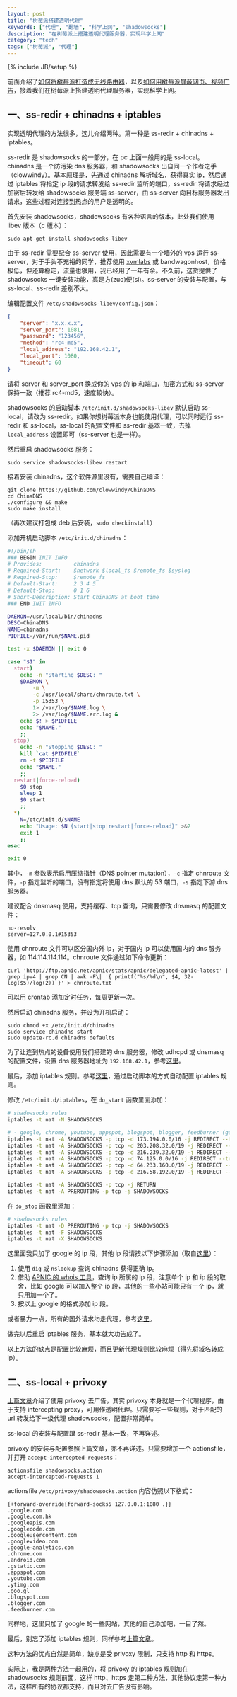 ```yaml
---
layout: post
title: "树莓派搭建透明代理"
keywords: ["代理", "翻墙", "科学上网", "shadowsocks"]
description: "在树莓派上搭建透明代理服务器，实现科学上网"
category: "tech"
tags: ["树莓派", "代理"]
---
```

{% include JB/setup %}

前面介绍了[如何将树莓派打造成无线路由器](/tech/turn-raspberry-pi-into-a-router.html)，以及[如何用树莓派屏蔽网页、视频广告](/tech/raspberry-pi-ad-block.html)，接着我们在树莓派上搭建透明代理服务器，实现科学上网。

## 一、ss-redir + chinadns + iptables

实现透明代理的方法很多，这儿介绍两种。第一种是 ss-redir + chinadns + iptables。

ss-redir 是 shadowsocks 的一部分，在 pc 上面一般用的是 ss-local。chinadns 是一个防污染 dns 服务器，和 shadowsocks 出自同一个作者之手（clowwindy）。基本原理是，先通过 chinadns 解析域名，获得真实 ip，然后通过 iptables 将指定 ip 段的请求转发给 ss-redir 监听的端口，ss-redir 将请求经过加密后转发给 shadowsocks 服务端 ss-server，由 ss-server 向目标服务器发出请求，这些过程对连接到热点的用户是透明的。

首先安装 shadowsocks，shadowsocks 有各种语言的版本，此处我们使用 libev 版本（c 版本）：

```
sudo apt-get install shadowsocks-libev
```

由于 ss-redir 需要配合 ss-server 使用，因此需要有一个墙外的 vps 运行 ss-server，对于手头不充裕的同学，推荐使用 [xvmlabs](https://xvmlabs.com/) 或 bandwagonhost，价格极低，但还算稳定，流量也够用，我已经用了一年有余。不久前，这货提供了 shadowsocks 一键安装功能，真是方(zuo)便(si)。ss-server 的安装与配置，与 ss-local、ss-redir 差别不大。

编辑配置文件 `/etc/shadowsocks-libev/config.json`：

```json
{
    "server": "x.x.x.x",
    "server_port": 1081,
    "password": "123456",
    "method": "rc4-md5",
    "local_address": "192.168.42.1",
    "local_port": 1080,
    "timeout": 60
}
```

请将 server 和 server_port 换成你的 vps 的 ip 和端口，加密方式和 ss-server 保持一致（推荐 rc4-md5，速度较快）。

shadowsocks 的启动脚本 `/etc/init.d/shadowsocks-libev` 默认启动 ss-local，请改为 ss-redir。如果你想树莓派本身也能使用代理，可以同时运行 ss-redir 和 ss-local，ss-local 的配置文件和 ss-redir 基本一致，去掉 `local_address` 设置即可（ss-server 也是一样）。

然后重启 shadowsocks 服务：

```
sudo service shadowsocks-libev restart
```

接着安装 chinadns，这个软件源里没有，需要自己编译：

```
git clone https://github.com/clowwindy/ChinaDNS
cd ChinaDNS
./configure && make
sudo make install
```

（再次建议打包成 deb 后安装，`sudo checkinstall`）

添加开机启动脚本 `/etc/init.d/chinadns`：

```bash
#!/bin/sh
### BEGIN INIT INFO
# Provides:          chinadns
# Required-Start:    $network $local_fs $remote_fs $syslog
# Required-Stop:     $remote_fs
# Default-Start:     2 3 4 5
# Default-Stop:      0 1 6
# Short-Description: Start ChinaDNS at boot time
### END INIT INFO

DAEMON=/usr/local/bin/chinadns
DESC=ChinaDNS
NAME=chinadns
PIDFILE=/var/run/$NAME.pid

test -x $DAEMON || exit 0

case "$1" in
  start)
    echo -n "Starting $DESC: "
    $DAEMON \
        -m \
        -c /usr/local/share/chnroute.txt \
        -p 15353 \
        1> /var/log/$NAME.log \
        2> /var/log/$NAME.err.log &
    echo $! > $PIDFILE
    echo "$NAME."
    ;;
  stop)
    echo -n "Stopping $DESC: "
    kill `cat $PIDFILE`
    rm -f $PIDFILE
    echo "$NAME."
    ;;
  restart|force-reload)
    $0 stop
    sleep 1
    $0 start
    ;;
  *)
    N=/etc/init.d/$NAME
    echo "Usage: $N {start|stop|restart|force-reload}" >&2
    exit 1
    ;;
esac

exit 0
```

其中，`-m` 参数表示启用压缩指针（DNS pointer mutation），`-c` 指定 chnroute 文件，`-p` 指定监听的端口，没有指定将使用 dns 默认的 53 端口，`-s` 指定下游 dns 服务器。

建议配合 dnsmasq 使用，支持缓存、tcp 查询，只需要修改 dnsmasq 的配置文件：

```
no-resolv
server=127.0.0.1#15353
```

使用 chnroute 文件可以区分国内外 ip，对于国内 ip 可以使用国内的 dns 服务器，如 114.114.114.114。chnroute 文件通过如下命令更新：

```
curl 'http://ftp.apnic.net/apnic/stats/apnic/delegated-apnic-latest' | grep ipv4 | grep CN | awk -F\| '{ printf("%s/%d\n", $4, 32-log($5)/log(2)) }' > chnroute.txt
```

可以用 crontab 添加定时任务，每周更新一次。

然后启动 chinadns 服务，并设为开机启动：

```
sudo chmod +x /etc/init.d/chinadns
sudo service chinadns start
sudo update-rc.d chinadns defaults
```

为了让连到热点的设备使用我们搭建的 dns 服务器，修改 udhcpd 或 dnsmasq 的配置文件，设置 dns 服务器地址为 `192.168.42.1`，参考[这里](/tech/turn-raspberry-pi-into-a-router.html#二、安装并配置-udhcpd)。

最后，添加 iptables 规则。参考[这里](/tech/turn-raspberry-pi-into-a-router.html#三、配置-iptables、ifconfig)，通过启动脚本的方式自动配置 iptables 规则。

修改 `/etc/init.d/iptables`，在 `do_start` 函数里面添加：

```bash
# shadowsocks rules
iptables -t nat -N SHADOWSOCKS

# - google, chrome, youtube, appspot, blogspot, blogger, feedburner (google)
iptables -t nat -A SHADOWSOCKS -p tcp -d 173.194.0.0/16 -j REDIRECT --to-ports 1080
iptables -t nat -A SHADOWSOCKS -p tcp -d 203.208.32.0/19 -j REDIRECT --to-ports 1080
iptables -t nat -A SHADOWSOCKS -p tcp -d 216.239.32.0/19 -j REDIRECT --to-ports 1080
iptables -t nat -A SHADOWSOCKS -p tcp -d 74.125.0.0/16 -j REDIRECT --to-ports 1080
iptables -t nat -A SHADOWSOCKS -p tcp -d 64.233.160.0/19 -j REDIRECT --to-ports 1080
iptables -t nat -A SHADOWSOCKS -p tcp -d 216.58.192.0/19 -j REDIRECT --to-ports 1080

iptables -t nat -A SHADOWSOCKS -p tcp -j RETURN
iptables -t nat -A PREROUTING -p tcp -j SHADOWSOCKS
```

在 `do_stop` 函数里添加：

```bash
# shadowsocks rules
iptables -t nat -D PREROUTING -p tcp -j SHADOWSOCKS
iptables -t nat -F SHADOWSOCKS
iptables -t nat -X SHADOWSOCKS
```

这里面我只加了 google 的 ip 段，其他 ip 段请按以下步骤添加（取自[这里](https://hong.im/configure-an-openwrt-based-router-to-use-shadowsocks-and-redirect-foreign-traffic.html)）：

1. 使用 `dig` 或 `nslookup` 查询 chinadns 获得正确 ip。
2. 借助 [APNIC 的 whois 工具](http://wq.apnic.net/apnic-bin/whois.pl)，查询 ip 所属的 ip 段，注意单个 ip 和 ip 段的取舍，比如 google 可以加入整个 ip 段，其他的一些小站可能只有一个 ip，就只用加一个了。
3. 按以上 google 的格式添加 ip 段。

或者暴力一点，所有的国外请求均走代理，参考[这里](https://gist.github.com/wen-long/8644243)。

做完以后重启 iptables 服务，基本就大功告成了。

以上方法的缺点是配置比较麻烦，而且更新代理规则比较麻烦（得先将域名转成 ip）。

## 二、ss-local + privoxy

[上篇文章](/tech/raspberry-pi-ad-block.html)介绍了使用 privoxy 去广告，其实 privoxy 本身就是一个代理程序，由于支持 intercepting proxy，可用作透明代理。只需要写一些规则，对于匹配的 url 转发给下一级代理 shadowsocks，配置非常简单。

ss-local 的安装与配置跟 ss-redir 基本一致，不再详述。

privoxy 的安装与配置参照上篇文章，亦不再详述。只需要增加一个 actionsfile，并打开 `accept-intercepted-requests`：

```
actionsfile shadowsocks.action
accept-intercepted-requests 1
```

actionsfile `/etc/privoxy/shadowsocks.action` 内容仿照以下格式：

```
{+forward-override{forward-socks5 127.0.0.1:1080 .}}
.google.com
.google.com.hk
.googleapis.com
.googlecode.com
.googleusercontent.com
.googlevideo.com
.google-analytics.com
.chrome.com
.android.com
.gstatic.com
.appspot.com
.youtube.com
.ytimg.com
.goo.gl
.blogspot.com
.blogger.com
.feedburner.com
```

同样地，这里只加了 google 的一些网站，其他的自己添加吧，一目了然。

最后，别忘了添加 iptables 规则，同样参考[上篇文章](/tech/raspberry-pi-ad-block.html#二、去网页广告，privoxy-adblock-plus-规则)。

这种方法的优点自然是简单，缺点是受 privoxy 限制，只支持 http 和 https。

实际上，我是两种方法一起用的，将 privoxy 的 iptables 规则加在 shadowsocks 规则前面，这样 http、https 走第二种方法，其他协议走第一种方法，这样所有的协议都支持，而且对去广告没有影响。
